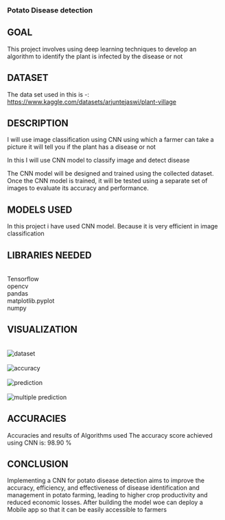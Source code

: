### Potato Disease detection

## GOAL

This project involves using deep learning techniques to develop an algorithm to identify the plant is infected by the disease or not

## DATASET

The data set used in this is -: https://www.kaggle.com/datasets/arjuntejaswi/plant-village

## DESCRIPTION

I will use image classification using CNN using which a farmer can take a picture it will tell you if the plant has a disease or not

In this I will use CNN model to classify image and detect disease

The CNN model will be designed and trained using the collected dataset.
Once the CNN model is trained, it will be tested using a separate set of images to evaluate its accuracy and performance.


## MODELS USED

In this project i have used CNN model. Because it is very efficient in image classification 

## LIBRARIES NEEDED

<br>Tensorflow
<br>opencv
<br>pandas
<br>matplotlib.pyplot
<br>numpy

## VISUALIZATION

<br>![dataset](https://github.com/Shubhamkumar-op/World-of-AI/blob/main/machine_learning/potato%20Disease/Images/Screenshot%202023-06-03%20173739.png)</br>
<br>![accuracy](https://github.com/Shubhamkumar-op/World-of-AI/blob/main/machine_learning/potato%20Disease/Images/Screenshot%202023-06-03%20173713.png)</br>
<br>![prediction](https://github.com/Shubhamkumar-op/World-of-AI/blob/main/machine_learning/potato%20Disease/Images/Screenshot%202023-06-03%20173648.png)</br>
<br>![multiple prediction](https://github.com/Shubhamkumar-op/World-of-AI/blob/main/machine_learning/potato%20Disease/Images/Screenshot%202023-06-03%20173619.png)</br>

## ACCURACIES

Accuracies and results of Algorithms used
The accuracy score achieved using CNN is: 98.90 %

## CONCLUSION

Implementing a CNN for potato disease detection aims to improve the accuracy, efficiency, and effectiveness of disease identification and management in potato farming, leading to higher crop productivity and reduced economic losses.
After building the model woe can deploy a Mobile app so that it can be easily accessible to farmers
